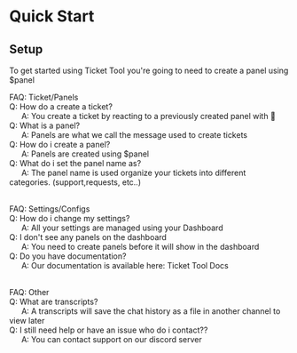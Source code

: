 # Quick Start

## Setup
To get started using Ticket Tool you're going to need to create a panel using $panel <panel name>
឵ ឵឵
  
FAQ: Ticket/Panels  
Q: How do a create a ticket?  
឵ ឵឵  A: You create a ticket by reacting to a previously created panel with :envelope_with_arrow:  
Q: What is a panel?  
឵ ឵឵  A: Panels are what we call the message used to create tickets  
Q: How do i create a panel?  
឵ ឵឵  A: Panels are created using $panel <panel name>  
Q: What do i set the panel name as?  
឵ ឵឵  A: The panel name is used organize your tickets into different categories. (support,requests, etc..)  
឵ ឵឵
  
FAQ: Settings/Configs  
Q: How do i change my settings?  
឵ ឵឵  A: All your settings are managed using your Dashboard  
Q: I don't see any panels on the dashboard  
឵ ឵឵  A: You need to create panels before it will show in the dashboard  
Q: Do you have documentation?  
឵ ឵឵  A: Our documentation is available here: Ticket Tool Docs  
឵ ឵឵

FAQ: Other  
Q: What are transcripts?  
឵ ឵឵  A: A transcripts will save the chat history as a file in another channel to view later  
Q: I still need help or have an issue who do i contact??  
឵ ឵឵  A: You can contact support on our discord server  


